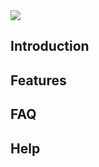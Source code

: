<img class="w-2/5 flex justify-center items-center mx-auto" src='./images/PostProcessingFX_Logo.png' />

## Introduction
## Features
## FAQ
## Help
